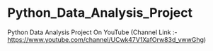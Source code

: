 # Python_Data_Analysis_Project
Python Data Analysis Project On YouTube (Channel Link :- https://www.youtube.com/channel/UCwk47V1XafOrw83d_vwwGhg)

